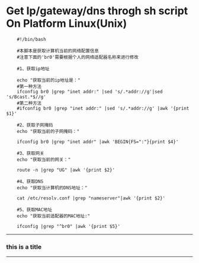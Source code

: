 # Get Ip/gateway/dns throgh sh script On Platform Linux(Unix)

        #!/bin/bash
         
        #本脚本是获取计算机当前的网络配置信息
        #注意下面的'br0'需要根据个人的网络适配器名称来进行修改
        
        #1、获取ip地址
         
        echo "获取当前的ip地址是："
        #第一种方法
        ifconfig br0 |grep "inet addr:" |sed 's/.*addr://g'|sed 's/Bcast.*$//g'
        #第二种方法
        #ifconfig br0 |grep "inet addr:" |sed 's/.*addr://g' |awk '{print $1}'
         
        #2、获取子网掩码
        echo "获取当前的子网掩码："
         
        ifconfig br0 |grep "inet addr" |awk 'BEGIN{FS=":"}{print $4}'
         
        #3、获取网关
        echo "获取当前的网关："
         
        route -n |grep "UG" |awk '{print $2}'
         
        #4、获取DNS
        echo "获取当计算机的DNS地址："
         
        cat /etc/resolv.conf |grep "nameserver"|awk '{print $2}'
         
        #5、获取MAC地址
        echo "获取当前适配器的MAC地址:"
         
        ifconfig |grep "^br0" |awk '{print $5}'
---

### this is a title

---
